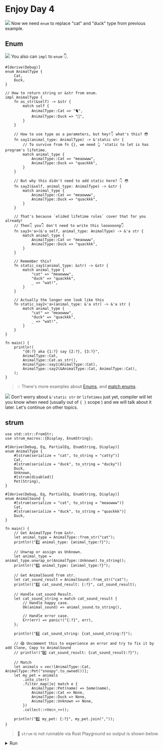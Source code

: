 # Enjoy Day 4

![](/assets/kat.png) <span class="speech-bubble">Now we need `enum` to replace "cat" and "duck" type from previous example.</span>

## Enum

![](/assets/duck.png) <span class="speech-bubble">You also can `impl` to `enum` 👇.</span>

```rust,editable
#[derive(Debug)]
enum AnimalType {
    Cat,
    Duck,
}

// How to return string or &str from enum.
impl AnimalType {
    fn as_str(&self) -> &str {
        match self {
            AnimalType::Cat => "🐈",
            AnimalType::Duck => "🐥",
        }
    }

    // How to use type as a parameters, but hey!👇 what's this? 😳
    fn say1(animal_type: AnimalType) -> &'static str {
        // To survive from fn {}, we need 👆 'static to let is has program's lifetime.
        match animal_type {
            AnimalType::Cat => "meaowww",
            AnimalType::Duck => "quackkk",
        }
    }

    // But why this didn't need to add static here? 👇 😳
    fn say2(&self, animal_type: AnimalType) -> &str {
        match animal_type {
            AnimalType::Cat => "meaowww",
            AnimalType::Duck => "quackkk",
        }
    }

    // That's because `elided lifetime rules` cover that for you already!
    // Then👇 you👇 don't need to write this loooooong👇
    fn say3<'a>(&'a self, animal_type: AnimalType) -> &'a str {
        match animal_type {
            AnimalType::Cat => "meaowww",
            AnimalType::Duck => "quackkk",
        }
    }

    // Remember this?
    fn static_say1(animal_type: &str) -> &str {
        match animal_type {
            "cat" => "meaowww",
            "duck" => "quackkk",
            _ => "wat!",
        }
    }

    // Actually the longer one look like this
    fn static_say2<'a>(animal_type: &'a str) -> &'a str {
        match animal_type {
            "cat" => "meaowww",
            "duck" => "quackkk",
            _ => "wat!",
        }
    }
}

fn main() {
    println!(
        "{0:?} aka {1:?} say {2:?}, {3:?}",
        AnimalType::Cat,
        AnimalType::Cat.as_str(),
        AnimalType::say1(AnimalType::Cat),
        AnimalType::say2(&AnimalType::Cat, AnimalType::Cat),
    );
}
```

> 💡 There's more examples about [Enums](https://doc.rust-lang.org/rust-by-example/custom_types/enum.html), and [match enums](https://doc.rust-lang.org/rust-by-example/flow_control/match/destructuring/destructure_enum.html).

![](/assets/kat.png) <span class="speech-bubble">Don't worry about `&'static str` or `lifetimes` just yet, compiler will let you know when need (usually out of `{ }` scope ) and we will talk about it later. Let's continue on other topics.</span>

## strum

```rust,editable
use std::str::FromStr;
use strum_macros::{Display, EnumString};

#[derive(Debug, Eq, PartialEq, EnumString, Display)]
enum AnimalType {
    #[strum(serialize = "cat", to_string = "catty")]
    Cat,
    #[strum(serialize = "duck", to_string = "ducky")]
    Duck,
    Unknown,
    #[strum(disabled)]
    Pet(String),
}

#[derive(Debug, Eq, PartialEq, EnumString, Display)]
enum AnimalSound {
    #[strum(serialize = "cat", to_string = "meaowww")]
    Cat,
    #[strum(serialize = "duck", to_string = "quackkk")]
    Duck,
}

fn main() {
    // Get AnimalType from &str.
    let animal_type = AnimalType::from_str("cat");
    println!("1️⃣ animal_type: {animal_type:?}");

    // Unwrap or assign as Unknown.
    let animal_type = animal_type.unwrap_or(AnimalType::Unknown).to_string();
    println!("2️⃣ animal_type: {animal_type:?}");

    // Get AnimalSound from str.
    let cat_sound_result = AnimalSound::from_str("cat");
    println!("3️⃣ cat_sound_result: {:?}", cat_sound_result);

    // Handle cat_sound Result.
    let cat_sound_string = match cat_sound_result {
        // Handle happy case.
        Ok(animal_sound) => animal_sound.to_string(),

        // Handle error case.
        Err(err) => panic!("{:?}", err),
    };

    println!("4️⃣ cat_sound_string: {cat_sound_string:?}");

    // 😱 Uncomment this to experience an error and try to fix it by add Clone, Copy to AnimalSound
    // println!("4️⃣ cat_sound_result: {cat_sound_result:?}");

    // Match
    let animals = vec![AnimalType::Cat, AnimalType::Pet("snoopy".to_owned())];
    let my_pet = animals
        .into_iter()
        .filter_map(|e| match e {
            AnimalType::Pet(name) => Some(name),
            AnimalType::Cat => None,
            AnimalType::Duck => None,
            AnimalType::Unknown => None,
        })
        .collect::<Vec<_>>();

    println!("5️⃣ my_pet: {:?}", my_pet.join(","));
}
```

> 🤷 `strum` is not runnable via Rust Playground so output is shown below.

<details>
<summary>Run</summary>

```
1️⃣ animal_type: Ok(Cat)
2️⃣ animal_type: "catty"
3️⃣ cat_sound_result: Ok(Cat)
4️⃣ cat_sound_string: "meaowww"
5️⃣ my_pet: "snoopy"
```

---

[Continue to Day 5 ➠](./enjoy5.md)
